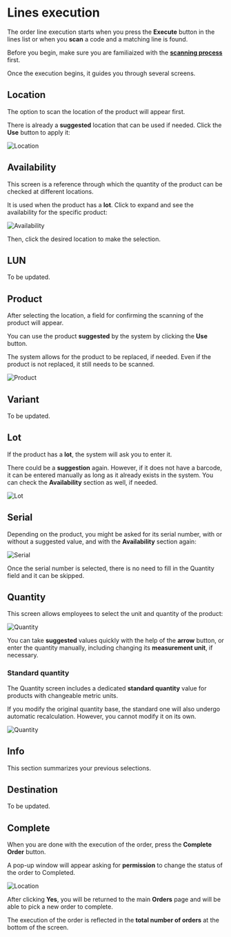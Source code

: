 # Lines execution

The order line execution starts when you press the **Execute** button in the lines list or when you **scan** a code and a matching line is found.

Before you begin, make sure you are familiaized with the **[scanning process](https://docs.erp.net/tech/modules/logistics/wms/wms-worker/orders/scanning.html)** first.

Once the execution begins, it guides you through several screens.

## Location

The option to scan the location of the product will appear first. 

There is already a **suggested** location that can be used if needed. Click the <b>Use</b> button to apply it:

![Location](pictures/order-location.png)

## Availability

This screen is a reference through which the quantity of the product can be checked at different locations. 

It is used when the product has a **lot**. Click to expand and see the availability for the specific product:

![Availability](pictures/order-availability.png)

Then, click the desired location to make the selection.

## LUN

To be updated.

## Product

After selecting the location, a field for confirming the scanning of the product will appear. 

You can use the product **suggested** by the system by clicking the <b>Use</b> button. 

The system allows for the product to be replaced, if needed. Even if the product is not replaced, it still needs to be scanned.

![Product](pictures/order-product.png)

## Variant

To be updated.

## Lot

If the product has a **lot**, the system will ask you to enter it. 

There could be a **suggestion** again. However, if it does not have a barcode, it can be entered manually as long as it already exists in the system. You can check the **Availability** section as well, if needed.

![Lot](pictures/order-lot.png)

## Serial

Depending on the product, you might be asked for its serial number, with or without a suggested value, and with the **Availability** section again:

![Serial](pictures/order-serial.png)

Once the serial number is selected, there is no need to fill in the Quantity field and it can be skipped.

## Quantity

This screen allows employees to select the unit and quantity of the product:

![Quantity](pictures/order-quantity.png)

You can take **suggested** values quickly with the help of the **arrow** button, or enter the quantity manually, including changing its **measurement unit**, if necessary.

### Standard quantity

The Quantity screen includes a dedicated **standard quantity** value for products with changeable metric units. 

If you modify the original quantity base, the standard one will also undergo automatic recalculation. However, you cannot modify it on its own.

![Quantity](pictures/standard_quantity.png)

## Info

This section summarizes your previous selections.

## Destination

To be updated.

## Complete

When you are done with the execution of the order, press the <b>Complete Order</b> button.

A pop-up window will appear asking for **permission** to change the status of the order to Completed.

![Location](pictures/order-complete.png)

After clicking **Yes**, you will be returned to the main **Orders** page and will be able to pick a new order to complete.

The execution of the order is reflected in the **total number of orders** at the bottom of the screen.
